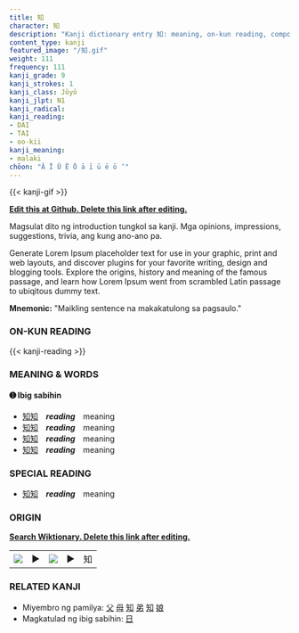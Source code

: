 ```yaml
---
title: 知
character: 知
description: "Kanji dictionary entry 知: meaning, on-kun reading, compounds, origin, related kanji"
content_type: kanji
featured_image: "/知.gif"
weight: 111
frequency: 111
kanji_grade: 9
kanji_strokes: 1
kanji_class: Jōyō
kanji_jlpt: N1
kanji_radical: 
kanji_reading: 
- DAI
- TAI
- oo-kii
kanji_meaning:
- malaki
chōon: "Ā Ī Ū Ē Ō ā ī ū ē ō ’"
---
```

[//]: # (Don't edit the line below. Kanji animated GIF code is automatically generated.)
{{< kanji-gif >}}

[//]: # (Edit below this line.)

**[Edit this at Github. Delete this link after editing.](https://github.com/tim0g/tim/tree/main/content/kanji/知/index.md)**

Magsulat dito ng introduction tungkol sa kanji. Mga opinions, impressions, suggestions, trivia, ang kung ano-ano pa.

Generate Lorem Ipsum placeholder text for use in your graphic, print and web layouts, and discover plugins for your favorite writing, design and blogging tools. Explore the origins, history and meaning of the famous passage, and learn how Lorem Ipsum went from scrambled Latin passage to ubiqitous dummy text.
 
**Mnemonic:** "Maikling sentence na makakatulong sa pagsaulo."

### ON-KUN READING

[//]: # (Don't edit the line below. ON-KUN READING code is automatically generated.)
{{< kanji-reading >}}

### MEANING & WORDS

#### ➊ **Ibig sabihin**
  - [知](../知)[知](../知)　***reading***　meaning
  - [知](../知)[知](../知)　***reading***　meaning
  - [知](../知)[知](../知)　***reading***　meaning
  - [知](../知)[知](../知)　***reading***　meaning

### SPECIAL READING
  - [知](../知)[知](../知)　***reading***　meaning

### ORIGIN

**[Search Wiktionary. Delete this link after editing.](https://wiktionary.org/wiki/知)**
<table class="kanji-table"><tr><td>
<img src="60px-知-bronze.svg.png">
</td><td>▶</td><td>
<img src="60px-知-oracle.svg.png">
</td><td>▶</td>
<td class="kanji-origin">知</td>
</tr></table>

### RELATED KANJI
- Miyembro ng pamilya: [父](../父) [母](../母) [知](../知) [弟](../弟) [知](../知) [娘](../娘)
- Magkatulad ng ibig sabihin: [日](../日)
